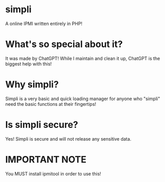 # simpli
A online IPMI written entirely in PHP!

# What's so special about it?
It was made by ChatGPT! While I maintain and clean it up, ChatGPT is the biggest help with this!

# Why simpli?
Simpli is a very basic and quick loading manager for anyone who "simpli" need the basic functions at their fingertips!

# Is simpli secure?
Yes! Simpli is secure and will not release any sensitive data.

# **IMPORTANT NOTE**
You MUST install ipmitool in order to use this!
